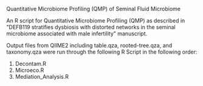 Quantitative Microbiome Profiling (QMP) of Seminal Fluid Microbiome

An R script for Quantitative Microbiome Profiling (QMP) as described in "DEFB119 stratifies dysbiosis with distorted networks in the seminal microbiome associated with male infertility" manuscript.

Output files from QIIME2 including table.qza, rooted-tree.qza, and taxonomy.qza were run through the following R Script in the following order:

1. Decontam.R
2. Microeco.R
3. Mediation_Analysis.R
